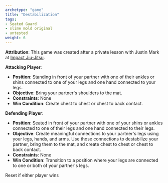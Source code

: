 ```yaml
---
archetype: "game"
title: "Destabilization"
tags: 
- Seated Guard
- slime mold original
- untested
weight: 6
---
```

**Attribution**: This game was created after a private lesson with Justin Mark at [Impact Jiu-Jitsu](https://www.impactjj.com/).

**Attacking Player**:
  * **Position**: Standing in front of your partner with one of their ankles or shins connected to one of your legs and one hand connected to your legs.
  * **Objective**: Bring your partner's shoulders to the mat.
  * **Constraints**: None
  * **Win Condition**: Create chest to chest or chest to back contact.

**Defending Player**:
  * **Position**: Seated in front of your partner with one of your shins or ankles connected to one of their legs and one hand connected to their legs.
  * **Objective**: Create meaningful connections to your partner's legs using your legs, hands, and arms. Use those connections to destabilize your partner, bring them to the mat, and create chest to chest or chest to back contact.
  * **Constraints**: None
  * **Win Condition**: Transition to a position where your legs are connected to one or both of your partner's legs.

Reset if either player wins